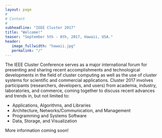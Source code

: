 ```yaml
---
layout: page
#
# Content
#
subheadline: "IEEE Cluster 2017"
title: "Welcome!"
teaser: "September 5th - 8th, 2017, Hawaii, USA."
header:
   image_fullwidth: "hawaii.jpg"
   permalink: "/"
---
```



The IEEE Cluster Conference serves as a major international forum for
presenting and sharing recent accomplishments and technological developments in
the field of cluster computing as well as the use of cluster systems for
scientific and commercial applications. Cluster 2017 involves participants
(researchers, developers, and users) from academia, industry, laboratories, and
commerce, coming together to discuss recent advances and trends in, but not
limited to:

 - Applications, Algorithms, and Libraries
 - Architecture, Networks/Communication, and Management
 - Programming and Systems Software
 - Data, Storage, and Visualization

More information coming soon!



